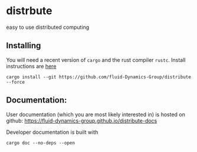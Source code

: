 # distrbute

easy to use distributed computing

## Installing

You will need a recent version of `cargo` and the rust compiler `rustc`. Install instructions are [here](https://www.rust-lang.org/tools/install)

```
cargo install --git https://github.com/fluid-Dynamics-Group/distribute --force
```

## Documentation:

User documentation (which you are most likely interested in) is hosted on github: https://fluid-dynamics-group.github.io/distribute-docs

Developer documentation is built with 

```
cargo doc --no-deps --open
```
